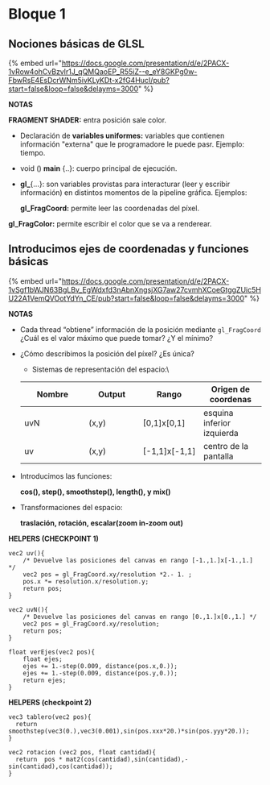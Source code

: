 # Bloque 1

## Nociones básicas de GLSL

{% embed url="https://docs.google.com/presentation/d/e/2PACX-1vRow4ohCvBzvlr1J_qQMQaoEP_R55iZ--e_eY8GKPg0w-FbwRsE4EsDcrWNm5ivKLyKDt-x2fG4HucI/pub?start=false&loop=false&delayms=3000" %}

**NOTAS**

**FRAGMENT SHADER:** entra posición sale color.

* Declaración de **variables uniformes:** variables que contienen información "externa" que le programadore le puede pasr. Ejemplo: tiempo.
* void () **main** {..}: cuerpo principal de ejecución.
*   **gl\_**{...}: son variables provistas para interacturar (leer y escribir información) en distintos momentos de la pipeline gráfica. Ejemplos:

    **gl\_FragCoord:** permite leer las coordenadas del píxel.

**gl\_FragColor:** permite escribir el color que se va a renderear.

## Introducimos ejes de coordenadas y funciones básicas

{% embed url="https://docs.google.com/presentation/d/e/2PACX-1vSgf1bWJN63BgLBv_EgWdxfd3nAbnXngsjXG7aw27cvmhXCoeGtggZUic5HU22A1VemQVOotYdYn_CE/pub?start=false&loop=false&delayms=3000" %}

**NOTAS**

* Cada thread “obtiene” información de la posición  mediante  `gl_FragCoord`\
  ¿Cuál es el valor máximo que puede tomar? ¿Y el mínimo?
*   ¿Cómo describimos la posición del píxel? ¿Es única?

    * Sistemas de representación del espacio:\


    <table><thead><tr><th width="112">Nombre</th><th width="92">Output</th><th>Rango</th><th>Origen de coordenas</th></tr></thead><tbody><tr><td>uvN</td><td>(x,y)</td><td>[0,1]x[0,1]</td><td>esquina inferior izquierda</td></tr><tr><td>uv</td><td>(x,y)</td><td>[-1,1]x[-1,1]</td><td>centro de la pantalla</td></tr></tbody></table>
*   Introducimos las funciones:

    &#x20;**cos(), step(), smoothstep(), length(), y mix()**
*   Transformaciones del espacio:

    &#x20;**traslación, rotación, escalar(zoom in-zoom out)**

**HELPERS (CHECKPOINT 1)**

```
vec2 uv(){
    /* Devuelve las posiciones del canvas en rango [-1.,1.]x[-1.,1.] */
    vec2 pos = gl_FragCoord.xy/resolution *2.- 1. ; 
  	pos.x *= resolution.x/resolution.y;
  	return pos;
}

vec2 uvN(){
    /* Devuelve las posiciones del canvas en rango [0.,1.]x[0.,1.] */
    vec2 pos = gl_FragCoord.xy/resolution; 
    return pos;
}

float verEjes(vec2 pos){
    float ejes; 
    ejes += 1.-step(0.009, distance(pos.x,0.));
    ejes += 1.-step(0.009, distance(pos.y,0.));
    return ejes;
}
```

**HELPERS (checkpoint 2)**

```
vec3 tablero(vec2 pos){
  return smoothstep(vec3(0.),vec3(0.001),sin(pos.xxx*20.)*sin(pos.yyy*20.));	
}

vec2 rotacion (vec2 pos, float cantidad){
  return  pos * mat2(cos(cantidad),sin(cantidad),-sin(cantidad),cos(cantidad));
}
```


